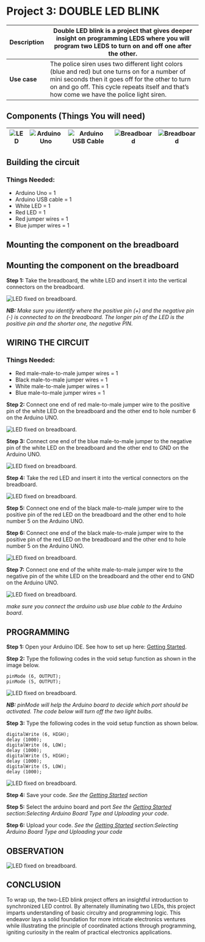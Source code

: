 # Project 3: DOUBLE LED BLINK

| **Description** | Double LED blink is a project that gives deeper insight on programming LEDS where you will program two LEDS to turn on and off one after the other. |
|------------------|----------------------------------------------------------------|
| **Use case**     | The police siren uses two different light colors (blue and red) but one turns on for a number of mini seconds then it goes off for the other to turn on and go off. This cycle repeats itself and that’s how come we have the police light siren. |

## Components (Things You will need)

| ![LED](../../../docs/manuals/assets/components/LED.png) | ![Arduino Uno](../../../docs/manuals/assets/components/arduino.png) | ![Arduino USB Cable](../../../docs/manuals/assets/components/USB_Cable.png) | ![Breadboard](../../../docs/manuals/assets/components/breadboard.png) |![Breadboard](../../../docs/manuals/assets/components/jump_wire.png)|
|-------------------------|-------------------------|-------------------------|-------------------------|-------------------------|

## Building the circuit

### Things Needed:

-	Arduino Uno = 1
-	Arduino USB cable = 1
-	White LED = 1
-	Red LED = 1
-	Red jumper wires = 1
-	Blue jumper wires = 1

## Mounting the component on the breadboard

## Mounting the component on the breadboard

**Step 1:** Take the breadboard, the white LED and insert it into the vertical connectors on the breadboard.

![LED fixed on breadboard](../../../docs/manuals/assets/1.0/LED/LED_ON/led_on_breadboard.jpg).

_**NB:** Make sure you identify where the positive pin (+) and the negative pin (-) is connected to on the breadboard. The longer pin of the LED is the positive pin and the shorter one, the negative PIN_.

## WIRING THE CIRCUIT

### Things Needed:

- Red male-male-to-male jumper wires = 1
- Black male-to-male jumper wires = 1
- White male-to-male jumper wires = 1
- Blue male-to-male jumper wires = 1

**Step 2:** Connect one end of red male-to-male jumper wire to the positive pin of the white LED on the breadboard and the other end to hole number 6 on the Arduino UNO.

![LED fixed on breadboard](../../../docs/manuals/assets/1.0/LED/LED_ON/red_wire_connected.jpg).

**Step 3:** Connect one end of the blue male-to-male jumper to the negative pin of the white LED on the breadboard and the other end to GND on the Arduino UNO.

![LED fixed on breadboard](../../../docs/manuals/assets/1.0/LED/LED_ON/blue_wire_connected.jpg).

**Step 4:** Take the red LED and insert it into the vertical connectors on the breadboard.

![LED fixed on breadboard](../../../docs/manuals/assets/1.0/LED/DOUBLE_LED_ON/red_led_mounted.jpg).

**Step 5:** Connect one end of the black male-to-male jumper wire to the positive pin of the red LED on the breadboard and the other end to hole number 5 on the Arduino UNO.

**Step 6:** Connect one end of the black male-to-male jumper wire to the positive pin of the red LED on the breadboard and the other end to hole number 5 on the Arduino UNO.

![LED fixed on breadboard](../../../docs/manuals/assets/1.0/LED/DOUBLE_LED_ON/black_wire_connect.jpg).

**Step 7:** Connect one end of the white male-to-male jumper wire to the negative pin of the white LED on the breadboard and the other end to GND on the Arduino UNO.

![LED fixed on breadboard](../../../docs/manuals/assets/1.0/LED/DOUBLE_LED_ON/white_wire_connect.jpg).

_make sure you connect the arduino usb use blue cable to the Arduino board_.

## PROGRAMMING

**Step 1:** Open your Arduino IDE. See how to set up here: [Getting Started](../../../getting-started.md).

**Step 2:** Type the following codes in the void setup function as shown in the image below.
   ```
   pinMode (6, OUTPUT);
   pinMode (5, OUTPUT);
   ```

![LED fixed on breadboard](../../../docs/manuals/assets/1.0/LED/DOUBLE_LED_ON/code_1.png).

_**NB:** pinMode will help the Arduino board to decide which port should be activated. The code below will turn off the two light bulbs._

**Step 3:** Type the following codes in the void setup function as shown below. 

   ```
   digitalWrite (6, HIGH);
   delay (1000);
   digitalWrite (6, LOW);
   delay (1000);
   digitalWrite (5, HIGH);
   delay (1000);
   digitalWrite (5, LOW);
   delay (1000);
   ```

![LED fixed on breadboard](../../../docs/manuals/assets/1.0/LED/DOBLE_LED_BLINK/code_1.png).

**Step 4:** Save your code. _See the [Getting Started](../../../getting-started.md) section_

**Step 5:** Select the arduino board and port _See the [Getting Started](../../../getting-started.md) section:Selecting Arduino Board Type and Uploading your code_.

**Step 6:** Upload your code. _See the [Getting Started](../../../getting-started.md) section:Selecting Arduino Board Type and Uploading your code_

## OBSERVATION

![LED fixed on breadboard](../../../docs/manuals/assets/1.0/LED/DOBLE_LED_BLINK/observation.jpg).

## CONCLUSION

To wrap up, the two-LED blink project offers an insightful introduction to synchronized LED control. By alternately illuminating two LEDs, this project imparts understanding of basic circuitry and programming logic. This endeavor lays a solid foundation for more intricate electronics ventures while illustrating the principle of coordinated actions through programming, igniting curiosity in the realm of practical electronics applications.